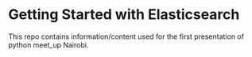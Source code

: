 # Getting Started with Elasticsearch

This repo contains information/content used for the first presentation of python meet_up Nairobi.